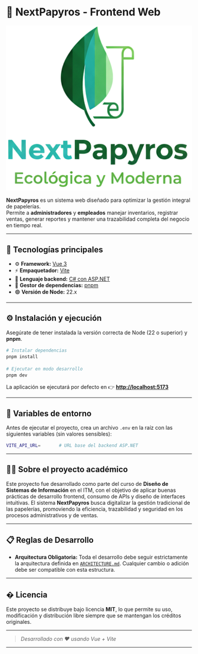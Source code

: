 # 🧾 NextPapyros - Frontend Web

![Logo](public/logo.png)

**NextPapyros** es un sistema web diseñado para optimizar la gestión integral de papelerías.  
Permite a **administradores** y **empleados** manejar inventarios, registrar ventas, generar reportes y mantener una trazabilidad completa del negocio en tiempo real.

---

## 🚀 Tecnologías principales

- ⚙️ **Framework:** [Vue 3](https://vuejs.org/)
- ⚡ **Empaquetador:** [Vite](https://vitejs.dev/)
- 🧩 **Lenguaje backend:** [C# con ASP.NET](https://dotnet.microsoft.com/en-us/apps/aspnet)
- 🧠 **Gestor de dependencias:** [pnpm](https://pnpm.io/)
- 🟢 **Versión de Node:** 22.x

---

## ⚙️ Instalación y ejecución

Asegúrate de tener instalada la versión correcta de Node (22 o superior) y **pnpm**.

```bash
# Instalar dependencias
pnpm install

# Ejecutar en modo desarrollo
pnpm dev
```

La aplicación se ejecutará por defecto en
👉 **[http://localhost:5173](http://localhost:5173)**

---

## 🔐 Variables de entorno

Antes de ejecutar el proyecto, crea un archivo `.env` en la raíz con las siguientes variables (sin valores sensibles):

```bash
VITE_API_URL=       # URL base del backend ASP.NET
```

---

## 🧑‍🏫 Sobre el proyecto académico

Este proyecto fue desarrollado como parte del curso de **Diseño de Sistemas de Información** en el ITM, con el objetivo de aplicar buenas prácticas de desarrollo frontend, consumo de APIs y diseño de interfaces intuitivas.
El sistema **NextPapyros** busca digitalizar la gestión tradicional de las papelerías, promoviendo la eficiencia, trazabilidad y seguridad en los procesos administrativos y de ventas.

---

## 📋 Reglas de Desarrollo

- **Arquitectura Obligatoria:** Toda el desarrollo debe seguir estrictamente la arquitectura definida en [`ARCHITECTURE.md`](ARCHITECTURE.md). Cualquier cambio o adición debe ser compatible con esta estructura.

---

## � Licencia

Este proyecto se distribuye bajo licencia **MIT**, lo que permite su uso, modificación y distribución libre siempre que se mantengan los créditos originales.

---

> _Desarrollado con ❤️ usando Vue + Vite_

---

